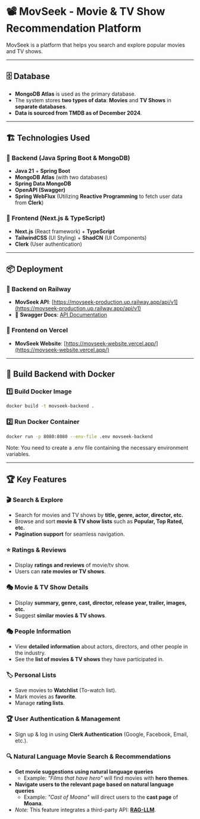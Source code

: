 # 📽️ MovSeek - Movie & TV Show Recommendation Platform

MovSeek is a platform that helps you search and explore popular movies and TV shows.

---

## 🗄️ **Database**

- **MongoDB Atlas** is used as the primary database.
- The system stores **two types of data**: **Movies** and **TV Shows** in **separate databases**.
- **Data is sourced from TMDB as of December 2024**.

---

## 🏗️ **Technologies Used**

### 🔹 **Backend (Java Spring Boot & MongoDB)**

- **Java 21** + **Spring Boot**
- **MongoDB Atlas** (with two databases)
- **Spring Data MongoDB**
- **OpenAPI (Swagger)**
- **Spring WebFlux** (Utilizing **Reactive Programming** to fetch user data from **Clerk**)

### 🔹 **Frontend (Next.js & TypeScript)**

- **Next.js** (React framework) + **TypeScript**
- **TailwindCSS** (UI Styling) + **ShadCN** (UI Components)
- **Clerk** (User authentication)

---

## 📦 **Deployment**

### **🔹 Backend on Railway**

- **MovSeek API**: [https://movseek-production.up.railway.app/api/v1](https://movseek-production.up.railway.app/api/v1)
- 📄 **Swagger Docs**: [API Documentation](https://movseek-production.up.railway.app/api/v1/swagger-ui/index.html#/)

### **🔹 Frontend on Vercel**

- **MovSeek Website**: [https://movseek-website.vercel.app/](https://movseek-website.vercel.app/)

---

## 🐳 **Build Backend with Docker**

### **1️⃣ Build Docker Image**

```sh
docker build -t movseek-backend .
```

### **2️⃣ Run Docker Container**

```sh
docker run -p 8080:8080 --env-file .env movseek-backend
```

Note: You need to create a .env file containing the necessary environment variables.

---

## 🏆 **Key Features**

### 🎬 **Search & Explore**

- Search for movies and TV shows by **title, genre, actor, director, etc.**
- Browse and sort **movie & TV show lists** such as **Popular, Top Rated, etc.**
- **Pagination support** for seamless navigation.

### ⭐ **Ratings & Reviews**

- Display **ratings and reviews** of movie/tv show.
- Users can **rate movies or TV shows**.

### 🎭 **Movie & TV Show Details**

- Display **summary, genre, cast, director, release year, trailer, images, etc.**
- Suggest **similar movies & TV shows**.

### 🎭 **People Information**

- View **detailed information** about actors, directors, and other people in the industry.
- See the **list of movies & TV shows** they have participated in.

### 🏷️ **Personal Lists**

- Save movies to **Watchlist** (To-watch list).
- Mark movies as **favorite**.
- Manage **rating lists**.

### 🏆 **User Authentication & Management**

- Sign up & log in using **Clerk Authentication** (Google, Facebook, Email, etc.).

### 🔍 **Natural Language Movie Search & Recommendations**

- **Get movie suggestions using natural language queries**
  - Example: _"Films that have hero"_ will find movies with **hero themes**.
- **Navigate users to the relevant page based on natural language queries**
  - Example: _"Cast of Moana"_ will direct users to the **cast page** of **Moana**.
- _Note:_ This feature integrates a third-party API: **[RAG-LLM](https://github.com/slimedemon/RAG-LLM)**.
